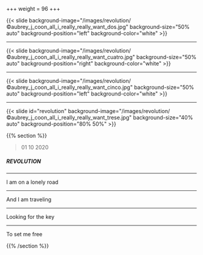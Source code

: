 +++
weight = 96
+++

{{< slide background-image="/images/revolution/©aubrey_j_coon_all_i_really_really_want_dos.jpg" background-size="50% auto" background-position="left" background-color="white" >}}

---

{{< slide background-image="/images/revolution/©aubrey_j_coon_all_i_really_really_want_cuatro.jpg" background-size="50% auto" background-position="right" background-color="white" >}}

---

{{< slide background-image="/images/revolution/©aubrey_j_coon_all_i_really_really_want_cinco.jpg" background-size="50% auto" background-position="left" background-color="white" >}}

---

{{< slide id="revolution" background-image="/images/revolution/©aubrey_j_coon_all_i_really_really_want_trese.jpg" background-size="40% auto" background-position="80% 50%" >}}

{{% section %}}

> 01 10 2020

##### REVOLUTION

---

I am on a lonely road 

---

And I am traveling

---

Looking for the key 

---

To set me free

{{% /section %}}
